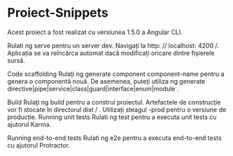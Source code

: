 # Proiect-Snippets

Acest proiect a fost realizat cu versiunea 1.5.0 a Angular CLI.

Rulati ng serve pentru un server dev. Navigați la http: // localhost: 4200 /. Aplicația se va reîncărca automat dacă modificați oricare dintre fișierele sursă.

Code scaffolding
Rulați ng generate component component-name pentru a genera o componentă nouă. De asemenea, puteți utiliza ng generate directive|pipe|service|class|guard|interface|enum|module .

Build
Rulați ng build pentru a construi proiectul. Artefactele de construcție vor fi stocate în directorul dist / . Utilizați steagul -prod pentru o versiune de producție.
Running unit tests
Rulati ng test pentru a executa unit tests cu ajutorul Karma.

Running end-to-end tests
Rulati ng e2e pentru a executa end-to-end tests cu ajutorul Protractor.

